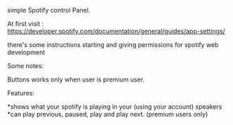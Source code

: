 simple Spotify control Panel. 

At first visit : https://developer.spotify.com/documentation/general/guides/app-settings/

there's  some instructions starting and giving permissions for spotify web development 

Some notes:

Buttons works only when user is premium user. 

Features:

*shows what your spotify is playing in your (using your account) speakers
*can play previous, paused, play and play next. (premium users only)


